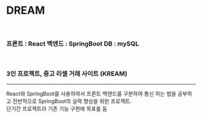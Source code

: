 <h1>DREAM</h1><br>

<h3>프론트 : React   백엔드 : SpringBoot   DB : mySQL</h3><br>
<h3>3인 프로젝트, 중고 리셀 거래 사이트 (KREAM)</h3>
<hr>
React와 SpringBoot를  사용하여서 프론트 백엔드를 구분하여 통신 하는 법을 공부하고 전반적으로 SpringBoot의 실력 향상을 위한 프로젝트. <br>
단기간 프로젝트라 기존 기능 구현에 목표를 둠<br>




